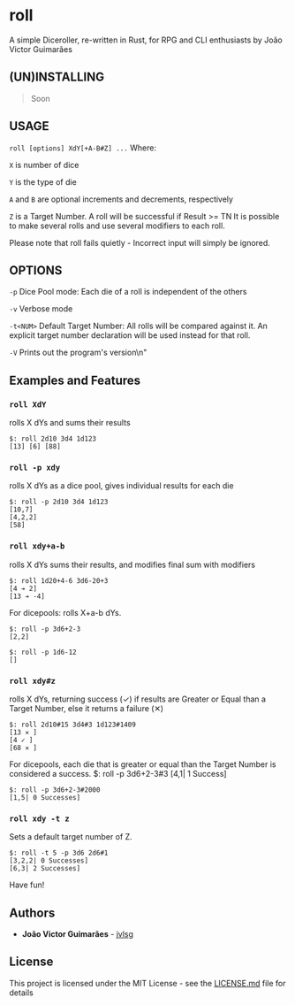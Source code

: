 # roll
A simple Diceroller, re-written in Rust, for RPG and CLI enthusiasts
by João Victor Guimarães

## (UN)INSTALLING
> Soon

## USAGE
`roll [options] XdY[+A-B#Z] ...`
Where:

`X` is number of dice

`Y` is the type of die

`A` and `B` are optional increments and decrements, respectively

`Z` is a Target Number. A roll will be successful if Result >= TN
It is possible to make several rolls and use several modifiers to each roll.

Please note that roll fails quietly - Incorrect input will simply be ignored. 

## OPTIONS
`-p`		Dice Pool mode: Each die of a roll is independent of the others

`-v`		Verbose mode

`-t<NUM>`	Default Target Number: All rolls will be compared against it.
		An explicit target number declaration will be used instead for that roll.
		
`-V`		Prints out the program's version\n"


## Examples and Features
### `roll XdY`
rolls X dYs and sums their results
    
    $: roll 2d10 3d4 1d123
    [13] [6] [88]
    
### `roll -p xdy`     
rolls X dYs as a dice pool, gives individual results for each die
    
    $: roll -p 2d10 3d4 1d123
    [10,7]
    [4,2,2]
    [58]
    
### `roll xdy+a-b`    
rolls X dYs sums their results, and modifies final sum with modifiers    
    
    $: roll 1d20+4-6 3d6-20+3
    [4 ➔ 2]
    [13 ➔ -4]

For dicepools: rolls X+a-b dYs.

    $: roll -p 3d6+2-3
    [2,2]
    
    $: roll -p 1d6-12
    []
    
### `roll xdy#z`   
rolls X dYs, returning success (✓) if results are Greater or Equal than a Target Number, else it returns a failure (✕)
    
    $: roll 2d10#15 3d4#3 1d123#1409
    [13 ✕ ]
    [4 ✓ ]
    [68 ✕ ]

For dicepools, each die that is greater or equal than the Target Number is considered a success.
    $: roll -p 3d6+2-3#3
    [4,1| 1 Success]
    
    $: roll -p 3d6+2-3#2000
    [1,5| 0 Successes]

### `roll xdy -t z`   
Sets a default target number of Z. 
    
    $: roll -t 5 -p 3d6 2d6#1
    [3,2,2| 0 Successes]
    [6,3| 2 Successes]
    
Have fun!

## Authors
* **João Victor Guimarães** - [jvlsg](https://github.com/jvlsg/)


## License

This project is licensed under the MIT License - see the [LICENSE.md](LICENSE.md) file for details
